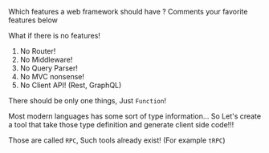Which features a web framework should have ? Comments your favorite features below

What if there is no features! 

1. No Router!
2. No Middleware!
3. No Query Parser!
4. No MVC nonsense!
5. No Client API! (Rest, GraphQL)

There should be only one things, Just `Function`!  

Most modern languages has some sort of type information... So Let's create a tool that take those type definition and generate client side code!!!

Those are called `RPC`, Such tools already exist! (For example `tRPC`)   